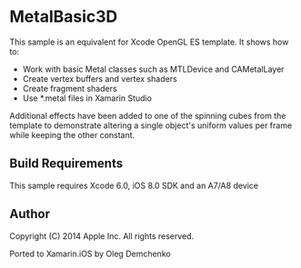 MetalBasic3D
====================

This sample is an equivalent for Xcode OpenGL ES template. It shows
how to:

* Work with basic Metal classes such as MTLDevice and CAMetalLayer
* Create vertex buffers and vertex shaders
* Create fragment shaders
* Use *.metal files in Xamarin Studio

Additional effects have been added to one of the spinning cubes from
the template to demonstrate altering a single object's uniform values
per frame while keeping the other constant.

Build Requirements
------------------

This sample requires Xcode 6.0, iOS 8.0 SDK and an A7/A8 device

Author
------ 
Copyright (C) 2014 Apple Inc. All rights reserved.

Ported to Xamarin.iOS by Oleg Demchenko